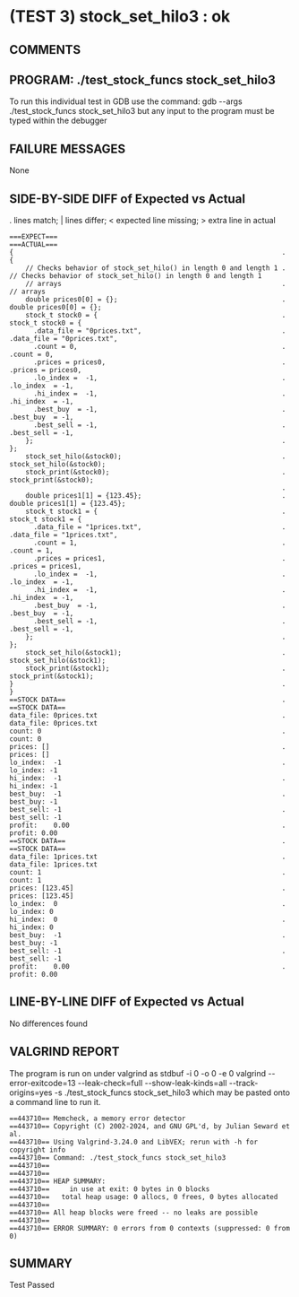 (TEST 3) stock_set_hilo3 : ok
=============================

COMMENTS
--------


PROGRAM: ./test_stock_funcs stock_set_hilo3
-------------------------------------------
To run this individual test in GDB use the command:
  gdb --args ./test_stock_funcs stock_set_hilo3
but any input to the program must be typed within the debugger

FAILURE MESSAGES
----------------
None

SIDE-BY-SIDE DIFF of Expected vs Actual
---------------------------------------
. lines match; | lines differ; < expected line missing; > extra line in actual

```sdiff
===EXPECT===                                                          ===ACTUAL===
{                                                                   . {
    // Checks behavior of stock_set_hilo() in length 0 and length 1 .     // Checks behavior of stock_set_hilo() in length 0 and length 1
    // arrays                                                       .     // arrays
    double prices0[0] = {};                                         .     double prices0[0] = {};
    stock_t stock0 = {                                              .     stock_t stock0 = {
      .data_file = "0prices.txt",                                   .       .data_file = "0prices.txt",
      .count = 0,                                                   .       .count = 0,
      .prices = prices0,                                            .       .prices = prices0,
      .lo_index =  -1,                                              .       .lo_index  = -1,
      .hi_index =  -1,                                              .       .hi_index  = -1,
      .best_buy  = -1,                                              .       .best_buy  = -1,
      .best_sell = -1,                                              .       .best_sell = -1,
    };                                                              .     };
    stock_set_hilo(&stock0);                                        .     stock_set_hilo(&stock0);
    stock_print(&stock0);                                           .     stock_print(&stock0);
                                                                    . 
    double prices1[1] = {123.45};                                   .     double prices1[1] = {123.45};
    stock_t stock1 = {                                              .     stock_t stock1 = {
      .data_file = "1prices.txt",                                   .       .data_file = "1prices.txt",
      .count = 1,                                                   .       .count = 1,
      .prices = prices1,                                            .       .prices = prices1,
      .lo_index =  -1,                                              .       .lo_index  = -1,
      .hi_index =  -1,                                              .       .hi_index  = -1,
      .best_buy  = -1,                                              .       .best_buy  = -1,
      .best_sell = -1,                                              .       .best_sell = -1,
    };                                                              .     };
    stock_set_hilo(&stock1);                                        .     stock_set_hilo(&stock1);
    stock_print(&stock1);                                           .     stock_print(&stock1);
}                                                                   . }
==STOCK DATA==                                                      . ==STOCK DATA==
data_file: 0prices.txt                                              . data_file: 0prices.txt
count: 0                                                            . count: 0
prices: []                                                          . prices: []
lo_index:  -1                                                       . lo_index: -1
hi_index:  -1                                                       . hi_index: -1
best_buy:  -1                                                       . best_buy: -1
best_sell: -1                                                       . best_sell: -1
profit:    0.00                                                     . profit: 0.00
==STOCK DATA==                                                      . ==STOCK DATA==
data_file: 1prices.txt                                              . data_file: 1prices.txt
count: 1                                                            . count: 1
prices: [123.45]                                                    . prices: [123.45]
lo_index:  0                                                        . lo_index: 0
hi_index:  0                                                        . hi_index: 0
best_buy:  -1                                                       . best_buy: -1
best_sell: -1                                                       . best_sell: -1
profit:    0.00                                                     . profit: 0.00

```

LINE-BY-LINE DIFF of Expected vs Actual
---------------------------------------
No differences found

VALGRIND REPORT
---------------
The program is run on under valgrind as
  stdbuf -i 0 -o 0 -e 0 valgrind --error-exitcode=13 --leak-check=full --show-leak-kinds=all --track-origins=yes -s ./test_stock_funcs stock_set_hilo3
which may be pasted onto a command line to run it.

```
==443710== Memcheck, a memory error detector
==443710== Copyright (C) 2002-2024, and GNU GPL'd, by Julian Seward et al.
==443710== Using Valgrind-3.24.0 and LibVEX; rerun with -h for copyright info
==443710== Command: ./test_stock_funcs stock_set_hilo3
==443710== 
==443710== 
==443710== HEAP SUMMARY:
==443710==     in use at exit: 0 bytes in 0 blocks
==443710==   total heap usage: 0 allocs, 0 frees, 0 bytes allocated
==443710== 
==443710== All heap blocks were freed -- no leaks are possible
==443710== 
==443710== ERROR SUMMARY: 0 errors from 0 contexts (suppressed: 0 from 0)
```

SUMMARY
-------
Test Passed
